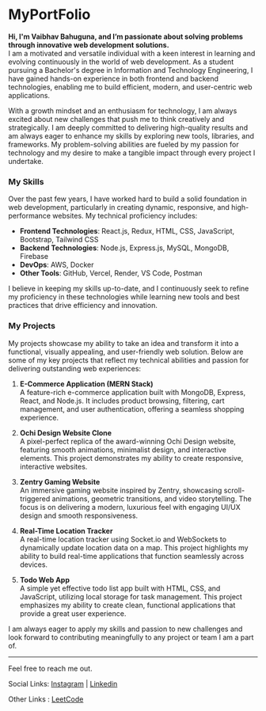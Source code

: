 # MyPortFolio

**Hi, I'm Vaibhav Bahuguna, and I’m passionate about solving problems through innovative web development solutions.**  
I am a motivated and versatile individual with a keen interest in learning and evolving continuously in the world of web development. As a student pursuing a Bachelor's degree in Information and Technology Engineering, I have gained hands-on experience in both frontend and backend technologies, enabling me to build efficient, modern, and user-centric web applications. 

With a growth mindset and an enthusiasm for technology, I am always excited about new challenges that push me to think creatively and strategically. I am deeply committed to delivering high-quality results and am always eager to enhance my skills by exploring new tools, libraries, and frameworks. My problem-solving abilities are fueled by my passion for technology and my desire to make a tangible impact through every project I undertake.

### **My Skills**
Over the past few years, I have worked hard to build a solid foundation in web development, particularly in creating dynamic, responsive, and high-performance websites. My technical proficiency includes:

- **Frontend Technologies**: React.js, Redux, HTML, CSS, JavaScript, Bootstrap, Tailwind CSS
- **Backend Technologies**: Node.js, Express.js, MySQL, MongoDB, Firebase
- **DevOps**: AWS, Docker
- **Other Tools**: GitHub, Vercel, Render, VS Code, Postman

I believe in keeping my skills up-to-date, and I continuously seek to refine my proficiency in these technologies while learning new tools and best practices that drive efficiency and innovation.

### **My Projects**
My projects showcase my ability to take an idea and transform it into a functional, visually appealing, and user-friendly web solution. Below are some of my key projects that reflect my technical abilities and passion for delivering outstanding web experiences:

1. **E-Commerce Application (MERN Stack)**  
   A feature-rich e-commerce application built with MongoDB, Express, React, and Node.js. It includes product browsing, filtering, cart management, and user authentication, offering a seamless shopping experience.

2. **Ochi Design Website Clone**  
   A pixel-perfect replica of the award-winning Ochi Design website, featuring smooth animations, minimalist design, and interactive elements. This project demonstrates my ability to create responsive, interactive websites.

3. **Zentry Gaming Website**  
   An immersive gaming website inspired by Zentry, showcasing scroll-triggered animations, geometric transitions, and video storytelling. The focus is on delivering a modern, luxurious feel with engaging UI/UX design and smooth responsiveness.

4. **Real-Time Location Tracker**  
   A real-time location tracker using Socket.io and WebSockets to dynamically update location data on a map. This project highlights my ability to build real-time applications that function seamlessly across devices.

5. **Todo Web App**  
   A simple yet effective todo list app built with HTML, CSS, and JavaScript, utilizing local storage for task management. This project emphasizes my ability to create clean, functional applications that provide a great user experience.


I am always eager to apply my skills and passion to new challenges and look forward to contributing meaningfully to any project or team I am a part of.

---

Feel free to reach me out.

Social Links:
[Instagram](https://www.instagram.com/vaibhavbahuguna1008/) |
[Linkedin](https://www.linkedin.com/in/vaibhav-bahuguna-733a9727a/)

Other Links : [LeetCode](https://github.com/VaibhavBahuguna1008)
